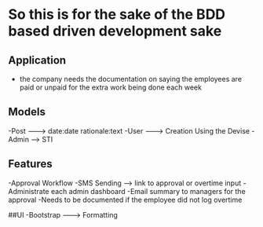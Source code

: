 # So this is for the sake of the BDD based driven development sake

## Application
  - the company needs  the documentation on saying the employees are paid or unpaid for the extra work being done each week

## Models
  -Post ---> date:date rationale:text
  -User ---> Creation Using the Devise
  -Admin --> STI
## Features
-Approval Workflow
-SMS Sending --> link to approval or overtime input
-Administrate each admin dashboard
-Email summary to managers for the approval
-Needs to be documented if the employee did not log overtime

##UI
-Bootstrap ---> Formatting
